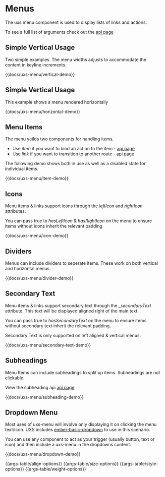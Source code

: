# Menus

The uxs menu component is used to display lists of links and actions.

To see a full list of arguments check out the [api page](/docs/api/components/uxs-menu)

## Simple Vertical Usage

Two simple examples. The menu widths adjusts to accommodate the content in keyline increments.

{{docs/uxs-menu/vertical-demo}}

## Simple Vertical Usage

This example shows a menu rendered horizontally

{{docs/uxs-menu/horizontal-demo}}

## Menu Items

The menu yeilds two components for handling items.

-   Use _item_ if you want to bind an action to the item - [api page](/docs/api/components/uxs-menu/item)
-   Use _link_ if you want to transition to another route - [api page](/docs/api/components/uxs-menu/route)

The following demo shows both in use as well as a disabled state for individual items.

{{docs/uxs-menu/item-demo}}

## Icons

Menu items & links support icons through the _leftIcon_ and _rightIcon_ attributes.

You can pass true to _hasLeftIcon_ & _hasRightIcon_ on the menu to ensure items without icons inherit the relevant padding.

{{docs/uxs-menu/icon-demo}}

## Dividers

Menus can include dividers to seperate items. These work on both vertical and horizontal menus.

{{docs/uxs-menu/divider-demo}}

## Secondary Text

Menu items & links support secondary text through the \__secondaryText_ attribute. This text will be displayed aligned right of the main text.

You can pass true to _hasSecondaryText_ on the menu to ensure items without secondary text inherit the relevant padding.

Secondary Text is only supported on left aligned & vertical menus.

{{docs/uxs-menu/secondary-text-demo}}

## Subheadings

Menu Items can include subheadings to split up items. Subheadings are not clickable.

View the subheading api [api page](/docs/api/components/uxs-subheading)

{{docs/uxs-menu/subheading-demo}}

## Dropdown Menu

Most uses of uxs-menu will involve only displaying it on clicking the menu text/icon. UXS includes [ember-basic-dropdown](https://github.com/cibernox/ember-basic-dropdown) to use in this scenario.

You can use any component to act as your trigger (usually button, text or icon) and then include a uxs-menu in the dropdowns content.

{{docs/uxs-menu/dropdown-demo}}

{{args-table/align-options}}
{{args-table/size-options}}
{{args-table/style-options}}
{{args-table/weight-options}}
